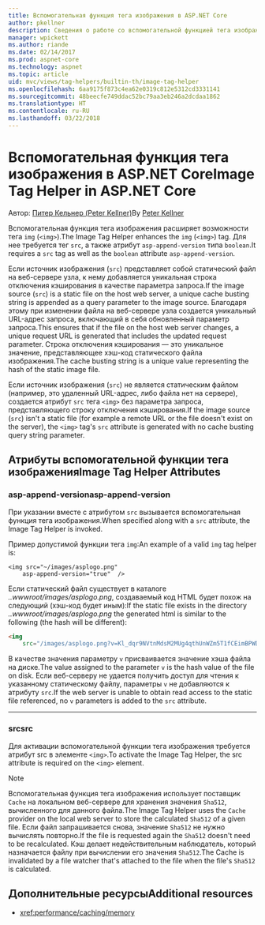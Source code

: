 ```yaml
---
title: Вспомогательная функция тега изображения в ASP.NET Core
author: pkellner
description: Сведения о работе со вспомогательной функцией тега изображения
manager: wpickett
ms.author: riande
ms.date: 02/14/2017
ms.prod: aspnet-core
ms.technology: aspnet
ms.topic: article
uid: mvc/views/tag-helpers/builtin-th/image-tag-helper
ms.openlocfilehash: 6aa9175f873c4ea62e0319c812e5312cd3331141
ms.sourcegitcommit: 48beecfe749ddac52bc79aa3eb246a2dcdaa1862
ms.translationtype: HT
ms.contentlocale: ru-RU
ms.lasthandoff: 03/22/2018
---
```

# <a name="image-tag-helper-in-aspnet-core"></a><span data-ttu-id="cb986-103">Вспомогательная функция тега изображения в ASP.NET Core</span><span class="sxs-lookup"><span data-stu-id="cb986-103">Image Tag Helper in ASP.NET Core</span></span>

<span data-ttu-id="cb986-104">Автор: [Питер Кельнер (Peter Kellner)](http://peterkellner.net)</span><span class="sxs-lookup"><span data-stu-id="cb986-104">By [Peter Kellner](http://peterkellner.net)</span></span> 

<span data-ttu-id="cb986-105">Вспомогательная функция тега изображения расширяет возможности тега `img` (`<img>`).</span><span class="sxs-lookup"><span data-stu-id="cb986-105">The Image Tag Helper enhances the `img` (`<img>`) tag.</span></span> <span data-ttu-id="cb986-106">Для нее требуется тег `src`, а также атрибут `asp-append-version` типа `boolean`.</span><span class="sxs-lookup"><span data-stu-id="cb986-106">It requires a `src` tag as well as the `boolean` attribute `asp-append-version`.</span></span>

<span data-ttu-id="cb986-107">Если источник изображения (`src`) представляет собой статический файл на веб-сервере узла, к нему добавляется уникальная строка отключения кэширования в качестве параметра запроса.</span><span class="sxs-lookup"><span data-stu-id="cb986-107">If the image source (`src`) is a static file on the host web server, a unique cache busting string is appended as a query parameter to the image source.</span></span> <span data-ttu-id="cb986-108">Благодаря этому при изменении файла на веб-сервере узла создается уникальный URL-адрес запроса, включающий в себя обновленный параметр запроса.</span><span class="sxs-lookup"><span data-stu-id="cb986-108">This ensures that if the file on the host web server changes, a unique request URL is generated that includes the updated request parameter.</span></span> <span data-ttu-id="cb986-109">Строка отключения кэширования — это уникальное значение, представляющее хэш-код статического файла изображения.</span><span class="sxs-lookup"><span data-stu-id="cb986-109">The cache busting string is a unique value representing the hash of the static image file.</span></span>

<span data-ttu-id="cb986-110">Если источник изображения (`src`) не является статическим файлом (например, это удаленный URL-адрес, либо файла нет на сервере), создается атрибут `src` тега `<img>` без параметра запроса, представляющего строку отключения кэширования.</span><span class="sxs-lookup"><span data-stu-id="cb986-110">If the image source (`src`) isn't a static file (for example a remote URL or the file doesn't exist on the server), the `<img>` tag's `src` attribute is generated with no cache busting query string parameter.</span></span>

## <a name="image-tag-helper-attributes"></a><span data-ttu-id="cb986-111">Атрибуты вспомогательной функции тега изображения</span><span class="sxs-lookup"><span data-stu-id="cb986-111">Image Tag Helper Attributes</span></span>


### <a name="asp-append-version"></a><span data-ttu-id="cb986-112">asp-append-version</span><span class="sxs-lookup"><span data-stu-id="cb986-112">asp-append-version</span></span>

<span data-ttu-id="cb986-113">При указании вместе с атрибутом `src` вызывается вспомогательная функция тега изображения.</span><span class="sxs-lookup"><span data-stu-id="cb986-113">When specified along with a `src` attribute, the Image Tag Helper is invoked.</span></span>

<span data-ttu-id="cb986-114">Пример допустимой функции тега `img`:</span><span class="sxs-lookup"><span data-stu-id="cb986-114">An example of a valid `img` tag helper is:</span></span>

```cshtml
<img src="~/images/asplogo.png" 
    asp-append-version="true"  />
```

<span data-ttu-id="cb986-115">Если статический файл существует в каталоге *..wwwroot/images/asplogo.png*, создаваемый код HTML будет похож на следующий (хэш-код будет иным):</span><span class="sxs-lookup"><span data-stu-id="cb986-115">If the static file exists in the directory *..wwwroot/images/asplogo.png* the generated html is similar to the following (the hash will be different):</span></span>

```html
<img 
    src="/images/asplogo.png?v=Kl_dqr9NVtnMdsM2MUg4qthUnWZm5T1fCEimBPWDNgM"/>
```

<span data-ttu-id="cb986-116">В качестве значения параметру `v` присваивается значение хэша файла на диске.</span><span class="sxs-lookup"><span data-stu-id="cb986-116">The value assigned to the parameter `v` is the hash value of the file on disk.</span></span> <span data-ttu-id="cb986-117">Если веб-серверу не удается получить доступ для чтения к указанному статическому файлу, параметры `v` не добавляются к атрибуту `src`.</span><span class="sxs-lookup"><span data-stu-id="cb986-117">If the web server is unable to obtain read access to the static file referenced,  no `v` parameters is added to the `src` attribute.</span></span>

- - -

### <a name="src"></a><span data-ttu-id="cb986-118">src</span><span class="sxs-lookup"><span data-stu-id="cb986-118">src</span></span>

<span data-ttu-id="cb986-119">Для активации вспомогательной функции тега изображения требуется атрибут src в элементе `<img>`.</span><span class="sxs-lookup"><span data-stu-id="cb986-119">To activate the Image Tag Helper, the src attribute is required on the `<img>` element.</span></span> 

> [!NOTE]
> <span data-ttu-id="cb986-120">Вспомогательная функция тега изображения использует поставщик `Cache` на локальном веб-сервере для хранения значения `Sha512`, вычисленного для данного файла.</span><span class="sxs-lookup"><span data-stu-id="cb986-120">The Image Tag Helper uses the `Cache` provider on the local web server to store the calculated `Sha512` of a given file.</span></span> <span data-ttu-id="cb986-121">Если файл запрашивается снова, значение `Sha512` не нужно вычислять повторно.</span><span class="sxs-lookup"><span data-stu-id="cb986-121">If the file is requested again the `Sha512` doesn't need to be recalculated.</span></span> <span data-ttu-id="cb986-122">Кэш делает недействительным наблюдатель, который назначается файлу при вычислении его значения `Sha512`.</span><span class="sxs-lookup"><span data-stu-id="cb986-122">The Cache is invalidated by a file watcher that's attached to the file when the file's `Sha512` is calculated.</span></span>

## <a name="additional-resources"></a><span data-ttu-id="cb986-123">Дополнительные ресурсы</span><span class="sxs-lookup"><span data-stu-id="cb986-123">Additional resources</span></span>

* <xref:performance/caching/memory>

